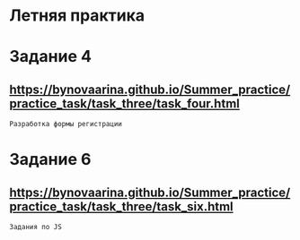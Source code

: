 # Летняя практика

# Задание 4

## https://bynovaarina.github.io/Summer_practice/practice_task/task_three/task_four.html
```
Разработка формы регистрации
```

# Задание 6

## https://bynovaarina.github.io/Summer_practice/practice_task/task_three/task_six.html
```
Задания по JS
```

